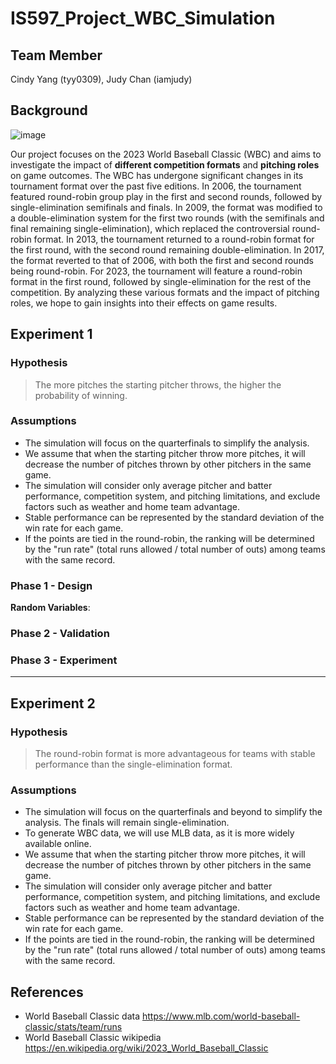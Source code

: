 # IS597_Project_WBC_Simulation

## Team Member
Cindy Yang (tyy0309), Judy Chan (iamjudy)

## Background
![image](https://user-images.githubusercontent.com/109567215/232337806-4c6040cd-d755-4170-bf17-2fb7174c0d36.png)

Our project focuses on the 2023 World Baseball Classic (WBC) and aims to investigate the impact of **different competition formats** and **pitching roles** on game outcomes. The WBC has undergone significant changes in its tournament format over the past five editions. In 2006, the tournament featured round-robin group play in the first and second rounds, followed by single-elimination semifinals and finals. In 2009, the format was modified to a double-elimination system for the first two rounds (with the semifinals and final remaining single-elimination), which replaced the controversial round-robin format. In 2013, the tournament returned to a round-robin format for the first round, with the second round remaining double-elimination. In 2017, the format reverted to that of 2006, with both the first and second rounds being round-robin. For 2023, the tournament will feature a round-robin format in the first round, followed by single-elimination for the rest of the competition. By analyzing these various formats and the impact of pitching roles, we hope to gain insights into their effects on game results.

## Experiment 1
### Hypothesis
> The more pitches the starting pitcher throws, the higher the probability of winning.
  
### Assumptions
  - The simulation will focus on the quarterfinals to simplify the analysis.
  - We assume that when the starting pitcher throw more pitches, it will decrease the number of pitches thrown by other pitchers in the same game.
  - The simulation will consider only average pitcher and batter performance, competition system, and pitching limitations, and exclude factors such as weather and home team advantage.
  - Stable performance can be represented by the standard deviation of the win rate for each game.
  - If the points are tied in the round-robin, the ranking will be determined by the "run rate" (total runs allowed / total number of outs) among teams with the same record.
  
### Phase 1 - Design
**Random Variables**:

### Phase 2 - Validation

### Phase 3 - Experiment

----
## Experiment 2
### Hypothesis
> The round-robin format is more advantageous for teams with stable performance than the single-elimination format.
  
### Assumptions
- The simulation will focus on the quarterfinals and beyond to simplify the analysis. The finals will remain single-elimination.
- To generate WBC data, we will use MLB data, as it is more widely available online.
- We assume that when the starting pitcher throw more pitches, it will decrease the number of pitches thrown by other pitchers in the same game.
- The simulation will consider only average pitcher and batter performance, competition system, and pitching limitations, and exclude factors such as weather and home team advantage.
- Stable performance can be represented by the standard deviation of the win rate for each game.
- If the points are tied in the round-robin, the ranking will be determined by the "run rate" (total runs allowed / total number of outs) among teams with the same record.

## References
  - World Baseball Classic data
  https://www.mlb.com/world-baseball-classic/stats/team/runs
  - World Baseball Classic wikipedia
  https://en.wikipedia.org/wiki/2023_World_Baseball_Classic